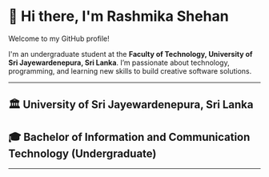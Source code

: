 # 👋 Hi there, I'm Rashmika Shehan

Welcome to my GitHub profile!  

I'm an undergraduate student at the **Faculty of Technology, University of Sri Jayewardenepura, Sri Lanka**. I’m passionate about technology, programming, and learning new skills to build creative software solutions.

---

## 🏛️ University of Sri Jayewardenepura, Sri Lanka

## 🎓 Bachelor of Information and Communication Technology (Undergraduate)

---
